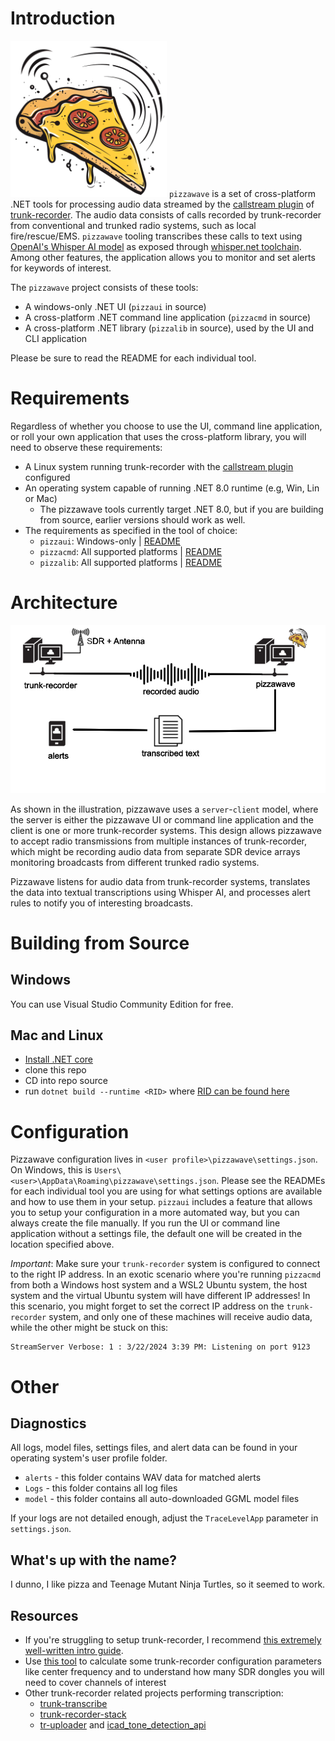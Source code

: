 
# Introduction
![plot](logo-med.png#right) `pizzawave` is a set of cross-platform .NET tools for processing audio data streamed by the [callstream plugin](https://github.com/lilhoser/callstream) of [trunk-recorder](https://github.com/robotastic/trunk-recorder). The audio data consists of calls recorded by trunk-recorder from conventional and trunked radio systems, such as local fire/rescue/EMS. `pizzawave` tooling transcribes these calls to text using [OpenAI's Whisper AI model](https://openai.com/research/whisper) as exposed through [whisper.net toolchain](https://github.com/sandrohanea/whisper.net). Among other features, the application allows you to monitor and set alerts for keywords of interest.

The `pizzawave` project consists of these tools:
* A windows-only .NET UI (`pizzaui` in source)
* A cross-platform .NET command line application (`pizzacmd` in source)
* A cross-platform .NET library (`pizzalib` in source), used by the UI and CLI application

Please be sure to read the README for each individual tool.

# Requirements

Regardless of whether you choose to use the UI, command line application, or roll your own application that uses the cross-platform library, you will need to observe these requirements:

* A Linux system running trunk-recorder with the [callstream plugin](https://github.com/lilhoser/callstream) configured
* An operating system capable of running .NET 8.0 runtime (e.g, Win, Lin or Mac)
    * The pizzawave tools currently target .NET 8.0, but if you are building from source, earlier versions should work as well.
* The requirements as specified in the tool of choice:
    * `pizzaui`: Windows-only | [README](https://github.com/lilhoser/pizzawave/tree/main/pizzaui)
    * `pizzacmd`: All supported platforms | [README](https://github.com/lilhoser/pizzawave/tree/main/pizzacmd)
    * `pizzalib`: All supported platforms | [README](https://github.com/lilhoser/pizzawave/tree/main/pizzalib)

# Architecture

![plot](pizzawave-architecture.png#right)

As shown in the illustration, pizzawave uses a `server`-`client` model, where the server is either the pizzawave UI or command line application and the client is one or more trunk-recorder systems. This design allows pizzawave to accept radio transmissions from multiple instances of trunk-recorder, which might be recording audio data from separate SDR device arrays monitoring broadcasts from different trunked radio systems.

Pizzawave listens for audio data from trunk-recorder systems, translates the data into textual transcriptions using Whisper AI, and processes alert rules to notify you of interesting broadcasts.

# Building from Source

## Windows
You can use Visual Studio Community Edition for free.

## Mac and Linux

* [Install .NET core](https://learn.microsoft.com/en-us/dotnet/core/install/)
* clone this repo
* CD into repo source
* run `dotnet build --runtime <RID>` where [RID can be found here](https://learn.microsoft.com/en-us/dotnet/core/rid-catalog)

# Configuration

Pizzawave configuration lives in `<user profile>\pizzawave\settings.json`. On Windows, this is `Users\<user>\AppData\Roaming\pizzawave\settings.json`. Please see the READMEs for each individual tool you are using for what settings options are available and how to use them in your setup. `pizzaui` includes a feature that allows you to setup your configuration in a more automated way, but you can always create the file manually. If you run the UI or command line application without a settings file, the default one will be created in the location specified above.

_Important_: Make sure your `trunk-recorder` system is configured to connect to the right IP address. In an exotic scenario where you're running `pizzacmd` from both a Windows host system and a WSL2 Ubuntu system, the host system and the virtual Ubuntu system will have different IP addresses! In this scenario, you might forget to set the correct IP address on the `trunk-recorder` system, and only one of these machines will receive audio data, while the other might be stuck on this:

```
StreamServer Verbose: 1 : 3/22/2024 3:39 PM: Listening on port 9123
```

# Other

## Diagnostics

All logs, model files, settings files, and alert data can be found in your operating system's user profile folder.
* `alerts` - this folder contains WAV data for matched alerts
* `Logs` - this folder contains all log files
* `model` - this folder contains all auto-downloaded GGML model files

If your logs are not detailed enough, adjust the `TraceLevelApp` parameter in `settings.json`.

## What's up with the name?
I dunno, I like pizza and Teenage Mutant Ninja Turtles, so it seemed to work.

## Resources

* If you're struggling to setup trunk-recorder, I recommend [this extremely well-written intro guide](https://www.andrewmohawk.com/2020/06/12/trunked-radio-a-guide/).
* Use [this tool](https://alertapi.alertpage.net/sdr/) to calculate some trunk-recorder configuration parameters like center frequency and to understand how many SDR dongles you will need to cover channels of interest
* Other trunk-recorder related projects performing transcription:
    * [trunk-transcribe](https://github.com/CrimeIsDown/trunk-transcribe)
    * [trunk-recorder-stack](https://github.com/ge0metrix/trunk-recorder-stack)
    * [tr-uploader](https://github.com/TheGreatCodeholio/icad_tr_uploader) and [icad_tone_detection_api](https://github.com/TheGreatCodeholio/icad_tone_detection_api)